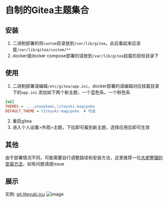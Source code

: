 # 自制的Gitea主题集合

## 安装

1. 二进制部署的将`custom`目录放到`/var/lib/gitea`，此后看起来应该是`/var/lib/gitea/custom/**`
2. docker或docker compose部署的请放到`/var/lib/gitea`挂载的目标目录下

## 使用
1. 二进制部署请编辑`/etc/gitea/app.ini`，docker部署的请编辑对应挂载目录下的`app.ini`
添加如下两个新主题，一个蓝色系，一个粉色系

```ini
[ui]
THEMES = ...,snowykami,liteyuki-magipoke
DEFAULT_THEME = liteyuki-magipoke  # 可选
```
2. 重启gitea
3. 进入个人设置>外观>主题，下拉即可看到新主题，选择应用后即可生效

## 其他
由于部署情况不同，可能需要自行调整路径和安装方法，这里推荐一位[大佬整理的安装方法](https://github.com/snowykami/gitea-themes/issues/2)，如有问题请提issue

## 展示
实例: [git.liteyuki.icu](https://git.liteyuki.icu)
![image](https://github.com/user-attachments/assets/7c33d333-d6be-498b-8492-888b560a8d97)
